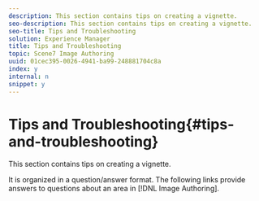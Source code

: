 ```yaml
---
description: This section contains tips on creating a vignette.
seo-description: This section contains tips on creating a vignette.
seo-title: Tips and Troubleshooting
solution: Experience Manager
title: Tips and Troubleshooting
topic: Scene7 Image Authoring
uuid: 01cec395-0026-4941-ba99-248881704c8a
index: y
internal: n
snippet: y
---
```


# Tips and Troubleshooting{#tips-and-troubleshooting}

This section contains tips on creating a vignette.

 It is organized in a question/answer format. The following links provide answers to questions about an area in [!DNL Image Authoring]. 
